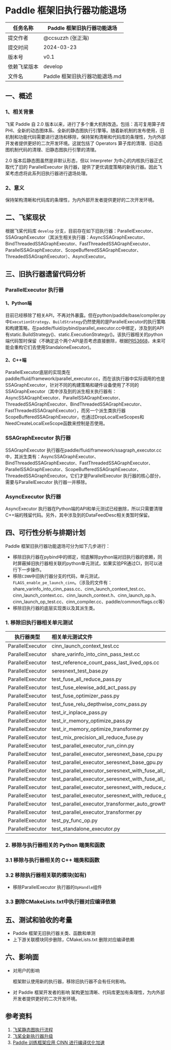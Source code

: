 # Paddle 框架旧执行器功能退场

|任务名称|Paddle 框架旧执行器功能退场|
|------|------|
|提交作者|@ccsuzzh (张正海)|
|提交时间|2024-03-23|
|版本号|v0.1|
|依赖飞桨版本|develop|
|文件名| Paddle 框架旧执行器功能退场.md|

## 一、概述

### 1、相关背景

飞桨 Paddle 自 2.0 版本以来，进行了多个重大机制改造。包括：高可复用算子库 PHI、全新的动态图体系、全新的静态图执行引擎等。随着新机制的发布使用，旧机制和功能代码需要进行退场和移除，保持架构清晰和代码库的条理性，为内外部开发者提供更好的二次开发环境。这就包括了 Operators 算子库的清理、旧动态图机制代码的清理、旧静态图执行引擎的清理。

2.0 版本后静态图虽然是非默认形态，但以 Interpreter 为中心的内核执行器正式取代了旧的 ParallelExecutor 执行器，提供了更优调度策略的新执行器。因此飞桨考虑虑将此系列旧执行器进行退场处理。

### 2、意义

保持架构清晰和代码库的条理性，为内外部开发者提供更好的二次开发环境。


## 二、飞桨现状

根据飞桨代码库 `develop` 分支，目前存在如下旧执行器：ParallelExecutor、SSAGraphExecutor（其派生相关执行器：AsyncSSAGraphExecutor、BindThreadedSSAGraphExecutor、FastThreadedSSAGraphExecutor、ParallelSSAGraphExecutor、ScopeBufferedSSAGraphExecutor、ThreadedSSAGraphExecutor）、AsyncExecutor。

## 三、旧执行器遗留代码分析

### ParallelExecutor 执行器

#### 1、Python端
目前已经移除了相关API，不再对外暴露。但在python/paddle/base/compiler.py中`ExecutionStrategy`、`BuildStrategy`仍然使用的是ParallelExecutor的执行策略和构建策略，在paddle/fluid/pybind/parallel_executor.cc中绑定，涉及到的API 有static.BuildStrategy()、static.ExecutionStrategy()。该执行器相关的python端代码暂时保留（不确定这个两个API是否考虑直接删除，根据[PR53668](https://github.com/PaddlePaddle/Paddle/pull/53668)，未来可能会重构它们去使用StandaloneExecutor)。

#### 2、C++端
ParallelExecutor底层的实现类在paddle/fluid/framework/parallel_executor.cc，而在该执行器中实际调用的也是SSAGraphExecutor，针对不同的构建策略和硬件设备使用了不同的SSAGraphExecutor（其中涉及到的派生相关执行器有：AsyncSSAGraphExecutor、ParallelSSAGraphExecutor、ThreadedSSAGraphExecutor、BindThreadedSSAGraphExecutor、FastThreadedSSAGraphExecutor），而另一个派生类执行器ScopeBufferedSSAGraphExecutor，也通过DropLocalExeScopes和NeedCreateLocalExeScope函数来控制是否使用。


### SSAGraphExecutor 执行器

SSAGraphExecutor 执行器在paddle/fluid/framework/ssagraph_executor.cc中，其派生类有：AsyncSSAGraphExecutor、BindThreadedSSAGraphExecutor、FastThreadedSSAGraphExecutor、ParallelSSAGraphExecutor、ScopeBufferedSSAGraphExecutor、ThreadedSSAGraphExecutor。它们才是ParallelExecutor 执行器的核心部分，需要与ParallelExecutor 执行器一并移除。

### AsyncExecutor 执行器

AsyncExecutor 执行器在Python端的API和单元测试已经删除，所以只需要清理C++端的残留代码。另外，其中涉及到的DataFeedDesc相关类暂时保留。


## 四、可行性分析与排期计划

Paddle 框架旧执行器功能退场可分为如下几步进行：

- 移除旧执行器在pybind中的绑定，彻底解除python端对旧执行器的依赖，同时屏蔽掉旧执行器相关联的python单元测试，如果实验PR通过CI，则可以进行下一步操作。
- 移除`CINN`中旧执行器分支的代码，单元测试，`FLAGS_enable_pe_launch_cinn`。（涉及的文件有：share_varinfo_into_cinn_pass.cc、cinn_launch_context_test.cc、cinn_launch_context.cc、cinn_launch_context.h、cinn_launch_op.h、cinn_launch_op_test.cc、cinn_compiler.cc、paddle/common/flags.cc等）
- 移除旧执行器的底层实现类以及其派生类。

### 1. 移除旧执行器相关单元测试

执行器类型|相关单元测试文件
:------:|:------
ParallelExecutor|cinn_launch_context_test.cc
ParallelExecutor|share_varinfo_into_cinn_pass_test.cc
ParallelExecutor|test_reference_count_pass_last_lived_ops.cc
ParallelExecutor|seresnext_test_base.py
ParallelExecutor|test_fuse_all_reduce_pass.py
ParallelExecutor|test_fuse_elewise_add_act_pass.py
ParallelExecutor|test_fuse_optimizer_pass.py
ParallelExecutor|test_fuse_relu_depthwise_conv_pass.py
ParallelExecutor|test_ir_inplace_pass.py
ParallelExecutor|test_ir_memory_optimize_pass.py
ParallelExecutor|test_ir_memory_optimize_transformer.py
ParallelExecutor|test_mix_precision_all_reduce_fuse.py
ParallelExecutor|test_parallel_executor_run_cinn.py
ParallelExecutor|test_parallel_executor_seresnext_base_cpu.py
ParallelExecutor|test_parallel_executor_seresnext_base_gpu.py
ParallelExecutor|test_parallel_executor_seresnext_with_fuse_all_reduce_cpu.py
ParallelExecutor|test_parallel_executor_seresnext_with_fuse_all_reduce_gpu.py
ParallelExecutor|test_parallel_executor_seresnext_with_reduce_cpu.py
ParallelExecutor|test_parallel_executor_seresnext_with_reduce_gpu.py
ParallelExecutor|test_parallel_executor_transformer_auto_growth.py
ParallelExecutor|test_parallel_executor_transformer.py
ParallelExecutor|test_py_func_op.py
ParallelExecutor|test_standalone_executor.py

### 2. 移除与执行器相关的 Python 端类和函数

### 3.1 移除与执行器相关的 C++ 端类和函数

### 3.2 移除执行器相关联的模块(如有)

- 移除ParallelExecutor 执行器的`OpHandle`组件

### 3.3 删除CMakeLists.txt中执行器对应编译依赖

## 五、测试和验收的考量

- Paddle 框架无旧执行器关类、函数和单测
- 上下游关联模块同步删除，CMakeLists.txt 删除对应编译依赖

## 六、影响面

- 对用户的影响

  框架默认使用新的执行器，移除旧执行器不会有任何影响。

- 对 Paddle 框架开发者的影响
  架构更加清晰、代码库更加有条理性，为内外部开发者提供更好的二次开发环境。

## 参考资料

1. [飞桨静态图执行流程](https://github.com/PaddlePaddle/community/tree/master/pfcc/paddle-code-reading/static_graph_execution)
2. [飞桨全新执行器升级](https://www.paddlepaddle.org.cn/documentation/docs/zh/release_note_cn.html#jingtaituxinzhixingqiquanmianshangxian)
3. [Paddle 训练框架应用 CINN 进行编译优化加速](https://github.com/PaddlePaddle/docs/blob/develop/docs/guides/cinn/paddle2cinn_intro_cn.md)